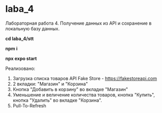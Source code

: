 # laba_4
Лабораторная работа 4. Получение данных из API и сохранение в локальную базу данных.

**cd laba_4/stt**

**npm i**

**npx expo start**

Реализовано:
1. Загрузка списка товаров API Fake Store - https://fakestoreapi.com
2. 2 вкладки: "Магазин" и "Корзина"
3. Кнопка "Добавить в корзину" во вкладке "Магазин"
4. Уменьшение и величение количества товаров, кнопка "Купить", кнопка "Удалить" во вкладке "Корзина".
5. Pull-To-Refresh